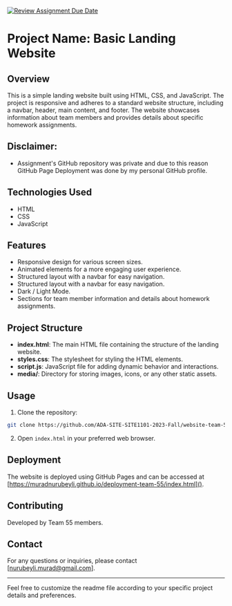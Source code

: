 [![Review Assignment Due Date](https://classroom.github.com/assets/deadline-readme-button-24ddc0f5d75046c5622901739e7c5dd533143b0c8e959d652212380cedb1ea36.svg)](https://classroom.github.com/a/zPWEAHh_)

# Project Name: Basic Landing Website

## Overview
This is a simple landing website built using HTML, CSS, and JavaScript. The project is responsive and adheres to a standard website structure, including a navbar, header, main content, and footer. The website showcases information about team members and provides details about specific homework assignments.

## Disclaimer:
- Assignment's GitHub repository was private and due to this reason GitHub Page Deployment was done by my personal GitHub profile.

## Technologies Used
- HTML
- CSS
- JavaScript

## Features
- Responsive design for various screen sizes.
- Animated elements for a more engaging user experience.
- Structured layout with a navbar for easy navigation.
- Structured layout with a navbar for easy navigation.
- Dark / Light Mode.
- Sections for team member information and details about homework assignments.

## Project Structure
- **index.html**: The main HTML file containing the structure of the landing website.
- **styles.css**: The stylesheet for styling the HTML elements.
- **script.js**: JavaScript file for adding dynamic behavior and interactions.
- **media/**: Directory for storing images, icons, or any other static assets.

## Usage
1. Clone the repository:

```bash
git clone https://github.com/ADA-SITE-SITE1101-2023-Fall/website-team-55.git
```

2. Open `index.html` in your preferred web browser.

## Deployment
The website is deployed using GitHub Pages and can be accessed at [https://muradnurubeyli.github.io/deployment-team-55/index.html]().

## Contributing
Developed by Team 55 members.

## Contact
For any questions or inquiries, please contact [nurubeyli.murad@gmail.com].

---

Feel free to customize the readme file according to your specific project details and preferences.